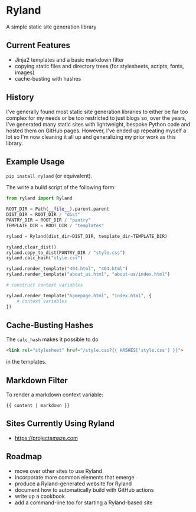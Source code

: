 # Ryland

A simple static site generation library


## Current Features

- Jinja2 templates and a basic markdown filter
- copying static files and directory trees (for stylesheets, scripts, fonts, images)
- cache-busting with hashes


## History

I've generally found most static site generation libraries to either be far too complex for my needs or be too restricted to just blogs so, over the years, I've generated many static sites with lightweight, bespoke Python code and hosted them on GitHub pages. However, I've ended up repeating myself a lot so I'm now cleaning it all up and generalizing my prior work as this library.


## Example Usage

`pip install ryland` (or equivalent).

The write a build script of the following form:

```python
from ryland import Ryland

ROOT_DIR = Path(__file__).parent.parent
DIST_DIR = ROOT_DIR / "dist"
PANTRY_DIR = ROOT_DIR / "pantry"
TEMPLATE_DIR = ROOT_DIR / "templates"

ryland = Ryland(dist_dir=DIST_DIR, template_dir=TEMPLATE_DIR)

ryland.clear_dist()
ryland.copy_to_dist(PANTRY_DIR / "style.css")
ryland.calc_hash("style.css")

ryland.render_template("404.html", "404.html")
ryland.render_template("about_us.html", "about-us/index.html")

# construct context variables

ryland.render_template("homepage.html", "index.html", {
    # context variables
})
```

## Cache-Busting Hashes

The `calc_hash` makes it possible to do

```html
<link rel="stylesheet" href="/style.css?{{ HASHES['style.css'] }}">
```

in the templates.


## Markdown Filter

To render a markdown context variable:

```
{{ content | markdown }}
```

## Sites Currently Using Ryland

- <https://projectamaze.com>


## Roadmap

- move over other sites to use Ryland
- incorporate more common elements that emerge
- produce a Ryland-generated website for Ryland
- document how to automatically build with GitHub actions
- write up a cookbook
- add a command-line too for starting a Ryland-based site

